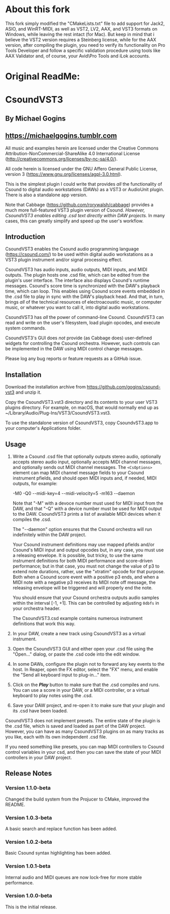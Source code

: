 # About this fork
This fork simply modified the "CMakeLists.txt" file to add support for Jack2, ASIO, and WinRT-MIDI, as well as VST2, LV2, AAX, and VST3 formats on Windows, while leaving the rest intact (for Mac). But keep in mind that i believe the VST2 version requires a Steinberg license, while for the AAX version, after compiling the plugin, you need to verify its functionality on Pro Tools Developer and follow a specific validation procedure using tools like AAX Validator and, of course, your Avid\Pro Tools and iLok accounts.

# Original ReadMe:

# CsoundVST3
## By Michael Gogins
## https://michaelgogins.tumblr.com

All music and examples herein are licensed under the Creative Commons 
Attribution-NonCommercial-ShareAlike 4.0 International License  
(http://creativecommons.org/licenses/by-nc-sa/4.0/).

All code herein is licensed under the GNU Affero General Public License, 
version 3 (https://www.gnu.org/licenses/agpl-3.0.html).

This is the simplest plugin I could write that provides _all_ the 
functionality of Csound to digital audio workstations (DAWs) as a VST3 or 
AudioUnit plugin. There is also a standalone app version.
    
Note that Cabbage (https://github.com/rorywalsh/cabbage) provides a much more 
full-featured VST3 plugin version of Csound. _However, CsoundVST3 enables 
editing .csd text directly within DAW projects._ In many cases, this can 
greatly simplify and speed up the user's workflow.

## Introduction

CsoundVST3 enables the Csound audio programming language (https://csound.com/) 
to be used within digital audio workstations as a VST3 plugin instrument 
and/or signal processing effect.

CsoundVST3 has audio inputs, audio outputs, MIDI inputs, and MIDI outputs. 
The plugin hosts one .csd file, which can be edited from the plugin's user 
interface. The interface also displays Csound's runtime messages. Csound's 
score time is synchronized with the DAW's playback time, which can loop. This 
enables using Csound score events embedded in the .csd file to play in sync 
with the DAW's playback head. And that, in turn, brings _all_ of the technical 
resources of electroacoustic music, or computer music, or whatever you want 
to call it, into digital audio workstations.

CsoundVST3 has _all_ the power of command-line Csound. CsoundVST3 can read and 
write on the user's filesystem, load plugin opcodes, and execute system 
commands.

CsoundVST3's GUI does _not_ provide (as Cabbage does) user-defined widgets for 
controlling the Csound orchestra. However, such controls can be implemented in 
the DAW using MIDI control change messages.

Please log any bug reports or feature requests as a GitHub issue.

## Installation

Download the installation archive from https://github.com/gogins/csound-vst3 
and unzip it.

Copy the CsoundVST3.vst3 directory and its contents to your user VST3 plugins 
directory. For example, on macOS, that would normally end up as 
~/Library/Audio/Plug-Ins/VST3/CsoundVST3.vst3.

To use the standalone version of CsoundVST3, copy CsoundvST3.app to your 
computer's Applications folder.

## Usage

 1. Write a Csound .csd file that optionally outputs stereo audio, optionally 
    accepts stereo audio input, optionally accepts MIDI channel messages, and 
    optionally sends out MIDI channel messages. The `<CsOptions>` element 
    can map MIDI channel message fields to your Csound instrument pfields, 
    and should open MIDI inputs and, if needed, MIDI outputs, for example:
    
    -M0 -Q0 --midi-key=4 --midi-velocity=5 -m163 --daemon  
    
    Note that "-M" with a devoce number must used for MIDI input from the DAW, 
    and that "-Q" with a device number must be used for MIDI output to the 
    DAW. CsoundVST3 prints a list of available MIDI devices when it compiles 
    the .csd.
    
    The "--daemon" option ensures that the Csound orchestra will run 
    indefinitely within the DAW project.

    Your Csound instrument definitions may use mapped pfields and/or Csound's 
    MIDI input and output opcodes but, in any case, you must use a releasing 
    envelope. It is possible, but tricky, to use the same instrument 
    definitions for both MIDI performance and score-driven performance; but 
    in that case, you must not change the value of p3 to extend note durations, 
    rather, use the "xtratim" opcode for that purpose. Both when a Csound 
    score event with a positive p3 ends, and when a MIDI note with a negative 
    p3 receives its MIDI note off message, the releasing envelope will be 
    triggered and will properly end the note.

    You should ensure that your Csound orchestra outputs audio samples within 
    the interval [-1, +1]. This can be controlled by adjusting `0dbfs` in your 
    orchestra header.

    The CsoundVST3.csd example contains numerous instrument definitions 
    that work this way.

 2. In your DAW, create a new track using CsoundVST3 as a virtual instrument.

 3. Open the CsoundVST3 GUI and either open your .csd file using the
    "Open..." dialog, or paste the .csd code into the edit window.

 4. In some DAWs, configure the plugin not to forward any key events to the 
    host. In Reaper, open the FX editor, select the "FX" menu, and 
    enable the "Send all keyboard input to plug-in..." item.
 
 5. Click on the **_Play_** button to make sure that the .csd compiles and
    runs. You can use a score in your DAW, or a MIDI controller, or a
    virtual keyboard to play notes using the .csd.

 7. Save your DAW project, and re-open it to make sure that your plugin 
    and its .csd have been loaded.

CsoundVST3 does not implement presets. The entire state of the plugin is the 
.csd file, which is saved and loaded as part of the DAW project. However, you 
can have as many CsoundVST3 plugins on as many tracks as you like, each with 
its own independent .csd file. 

If you need something like presets, you can map MIDI controllers to Csound 
control variables in your csd, and then you can save the state of your MIDI 
controllers in your DAW project.

## Release Notes 

### Version 1.1.0-beta

Changed the build system from the Projucer to CMake, improved the README.

### Version 1.0.3-beta

A basic search and replace function has been added.

### Version 1.0.2-beta

Basic Csound syntax highlighting has been added.

### Version 1.0.1-beta

Internal audio and MIDI queues are now lock-free for more stable performance.

### Version 1.0.0-beta

This is the initial release.




